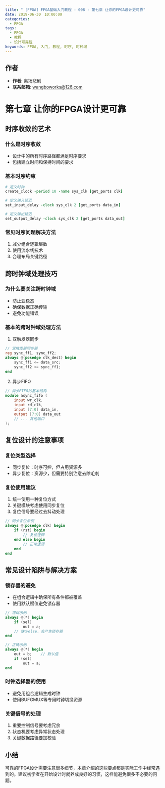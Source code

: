 ```yaml
---
title: " [FPGA] FPGA基础入门教程 - 008 - 第七章 让你的FPGA设计更可靠"
date: 2019-06-30　10:00:00
categories:
  - FPGA
tags:
  - FPGA
  - 教程
  - 设计可靠性
keywords: FPGA, 入门, 教程, 时序, 时钟域
---
```


## 作者
- **作者**: 离场悲剧
- **联系邮箱**: <a href="mailto:wangboworks@126.com">wangboworks@126.com</a>

# 第七章 让你的FPGA设计更可靠

## 时序收敛的艺术

### 什么是时序收敛
- 设计中的所有时序路径都满足时序要求
- 包括建立时间和保持时间的要求

### 基本时序约束
```tcl
# 定义时钟
create_clock -period 10 -name sys_clk [get_ports clk]

# 定义输入延迟
set_input_delay -clock sys_clk 2 [get_ports data_in]

# 定义输出延迟
set_output_delay -clock sys_clk 2 [get_ports data_out]
```

### 常见时序问题解决方法
1. 减少组合逻辑层数
2. 使用流水线技术
3. 合理布局关键路径

## 跨时钟域处理技巧

### 为什么要关注跨时钟域
- 防止亚稳态
- 确保数据正确传输
- 避免功能错误

### 基本的跨时钟域处理方法
1. 双触发器同步
```verilog
// 双触发器同步器
reg sync_ff1, sync_ff2;
always @(posedge clk_dest) begin
    sync_ff1 <= data_src;
    sync_ff2 <= sync_ff1;
end
```

2. 异步FIFO
```verilog
// 异步FIFO的基本结构
module async_fifo (
    input wr_clk,
    input rd_clk,
    input [7:0] data_in,
    output [7:0] data_out
    // ... 其他端口
);
```

## 复位设计的注意事项

### 复位类型选择
- 同步复位：时序可控，但占用资源多
- 异步复位：资源少，但需要特别注意去除毛刺

### 复位使用建议
1. 统一使用一种复位方式
2. 关键模块考虑使用同步复位
3. 复位信号要经过去抖动处理

```verilog
// 同步复位示例
always @(posedge clk) begin
    if (rst) begin
        // 复位逻辑
    end else begin
        // 正常逻辑
    end
end
```

## 常见设计陷阱与解决方案

### 锁存器的避免
- 在组合逻辑中确保所有条件都被覆盖
- 使用默认赋值避免锁存器

```verilog
// 错误示例
always @(*) begin
    if (sel)
        out = a;
    // 缺少else，会产生锁存器
end

// 正确示例
always @(*) begin
    out = b;    // 默认值
    if (sel)
        out = a;
end
```

### 时钟选择器的使用
- 避免用组合逻辑生成时钟
- 使用BUFGMUX等专用时钟切换资源

### 关键信号的处理
1. 重要控制信号要考虑冗余
2. 状态机要考虑异常状态处理
3. 关键数据路径要加校验

## 小结
可靠的FPGA设计需要注意很多细节，本章介绍的这些要点都是实际工作中经常遇到的。建议初学者在开始设计时就养成良好的习惯，这样能避免很多不必要的问题。
